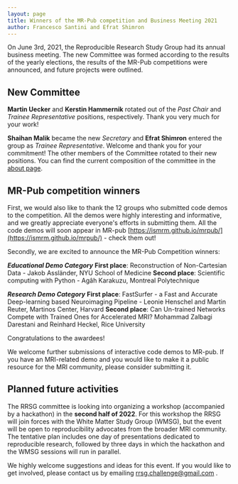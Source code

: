 ```yaml
---
layout: page
title: Winners of the MR-Pub competition and Business Meeting 2021
author: Francesco Santini and Efrat Shimron
---
```


On June 3rd, 2021, the Reproducible Research Study Group had its annual business meeting. The new Committee was formed according to the results of the yearly elections, the results of the MR-Pub competitions were announced, and future projects were outlined.

## New Committee

**Martin Uecker** and **Kerstin Hammernik** rotated out of the *Past Chair* and *Trainee Representative* positions, respectively. Thank you very much for your work!

**Shaihan Malik** became the new *Secretary* and **Efrat Shimron** entered the group as *Trainee Representative*. Welcome and thank you for your commitment! The other members of the Committee rotated to their new positions. You can find the current composition of the committee in the [about page](/about).

## MR-Pub competition winners

First, we would also like to thank the 12 groups who submitted code demos to the competition. All the demos were highly interesting and informative, and we greatly appreciate everyone's efforts in submitting them. All the code demos will soon appear in MR-pub [https://ismrm.github.io/mrpub/](https://ismrm.github.io/mrpub/) - check them out!

Secondly, we are excited to announce the MR-Pub Competition winners: 

***Educational Demo Category***
**First place**: Reconstruction of Non-Cartesian Data - Jakob Assländer, NYU School of Medicine
**Second place**: Scientific computing with Python - Agâh Karakuzu, Montreal Polytechnique

***Research Demo Category***
**First place**: FastSurfer - a Fast and Accurate Deep-learning based Neuroimaging Pipeline - Leonie Henschel and Martin Reuter, Martinos Center, Harvard
**Second place**: Can Un-trained Networks Compete with Trained Ones for Accelerated MRI? Mohammad Zalbagi Darestani and Reinhard Heckel, Rice University

Congratulations to the awardees!

We welcome further submissions of interactive code demos to MR-pub. If you have an MRI-related demo and you would like to make it a public resource for the MRI community, please consider submitting it. 

## Planned future activities
The RRSG committee is looking into organizing a workshop (accompanied by a hackathon) in the **second half of 2022**. For this workshop the RRSG will join forces with the White Matter Study Group (WMSG), but the event will be open to reproducibility advocates from the broader MRI community. The tentative plan includes one day of presentations dedicated to reproducible research, followed by three days in which the hackathon and the WMSG sessions will run in parallel.

We highly welcome suggestions and ideas for this event. If you would like to get involved, please contact us by emailing rrsg.challenge@gmail.com .